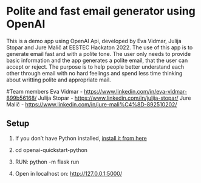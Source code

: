 
# Polite and fast email generator using OpenAI

This is a demo app using OpenAI Api, developed by Eva Vidmar, Julija Stopar and Jure Malič at EESTEC Hackaton 2022. The use of this app is to
generate email fast and with a polite tone. The user only needs to provide basic information and the app generates a polite email, that the user can accept or reject. The purpose is to help people better understand each other through email with no hard feelings and spend less time thinking about writting polite and appropriate mail.

#Team members
Eva Vidmar - https://www.linkedin.com/in/eva-vidmar-899b56168/
Julija Stopar - https://www.linkedin.com/in/julija-stopar/
Jure Malič - https://www.linkedin.com/in/jure-mali%C4%8D-892510202/


## Setup

1. If you don’t have Python installed, [install it from here](https://www.python.org/downloads/)

2. cd openai-quickstart-python

3. RUN: python -m flask run

4. Open in localhost on:  http://127.0.0.1:5000/
